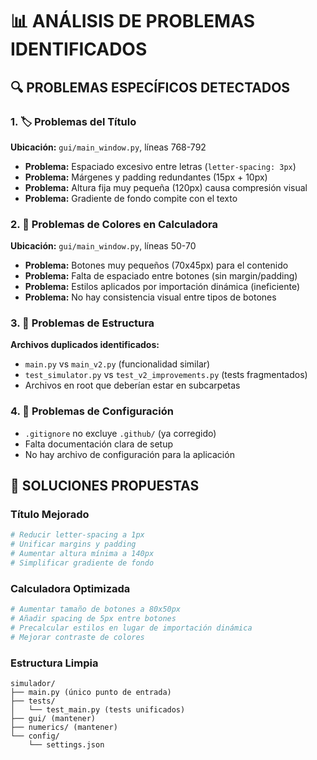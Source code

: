 # 📊 ANÁLISIS DE PROBLEMAS IDENTIFICADOS

## 🔍 PROBLEMAS ESPECÍFICOS DETECTADOS

### 1. 🏷️ Problemas del Título
**Ubicación:** `gui/main_window.py`, líneas 768-792
- **Problema:** Espaciado excesivo entre letras (`letter-spacing: 3px`)
- **Problema:** Márgenes y padding redundantes (15px + 10px)
- **Problema:** Altura fija muy pequeña (120px) causa compresión visual
- **Problema:** Gradiente de fondo compite con el texto

### 2. 🎨 Problemas de Colores en Calculadora
**Ubicación:** `gui/main_window.py`, líneas 50-70
- **Problema:** Botones muy pequeños (70x45px) para el contenido
- **Problema:** Falta de espaciado entre botones (sin margin/padding)
- **Problema:** Estilos aplicados por importación dinámica (ineficiente)
- **Problema:** No hay consistencia visual entre tipos de botones

### 3. 📁 Problemas de Estructura
**Archivos duplicados identificados:**
- `main.py` vs `main_v2.py` (funcionalidad similar)
- `test_simulator.py` vs `test_v2_improvements.py` (tests fragmentados)
- Archivos en root que deberían estar en subcarpetas

### 4. 🔧 Problemas de Configuración
- `.gitignore` no excluye `.github/` (ya corregido)
- Falta documentación clara de setup
- No hay archivo de configuración para la aplicación

## 🎯 SOLUCIONES PROPUESTAS

### Título Mejorado
```python
# Reducir letter-spacing a 1px
# Unificar margins y padding
# Aumentar altura mínima a 140px
# Simplificar gradiente de fondo
```

### Calculadora Optimizada
```python
# Aumentar tamaño de botones a 80x50px
# Añadir spacing de 5px entre botones
# Precalcular estilos en lugar de importación dinámica
# Mejorar contraste de colores
```

### Estructura Limpia
```
simulador/
├── main.py (único punto de entrada)
├── tests/
│   └── test_main.py (tests unificados)
├── gui/ (mantener)
├── numerics/ (mantener)
└── config/
    └── settings.json
```
